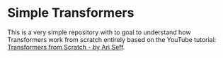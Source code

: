 # Simple Transformers

This is a very simple repository with to goal to understand how Transformers work from scratch entirely based on the YouTube tutorial: [Transformers from Scratch - by Ari Seff](https://www.youtube.com/watch?v=ISNdQcPhsts). 
